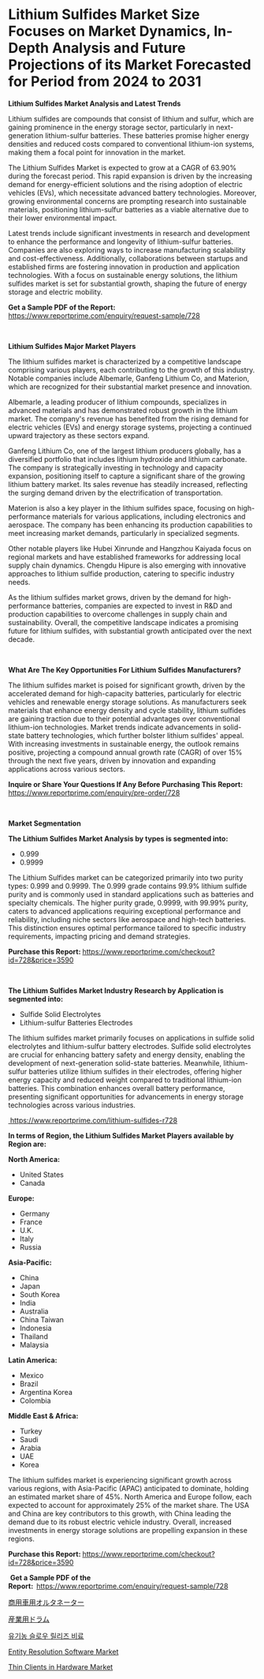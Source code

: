<p><h1>Lithium Sulfides Market Size Focuses on Market Dynamics, In-Depth Analysis and Future Projections of its Market Forecasted for Period from 2024 to 2031</h1></p><p><strong>Lithium Sulfides Market Analysis and Latest Trends</strong></p>
<p><p>Lithium sulfides are compounds that consist of lithium and sulfur, which are gaining prominence in the energy storage sector, particularly in next-generation lithium-sulfur batteries. These batteries promise higher energy densities and reduced costs compared to conventional lithium-ion systems, making them a focal point for innovation in the market.</p><p>The Lithium Sulfides Market is expected to grow at a CAGR of 63.90% during the forecast period. This rapid expansion is driven by the increasing demand for energy-efficient solutions and the rising adoption of electric vehicles (EVs), which necessitate advanced battery technologies. Moreover, growing environmental concerns are prompting research into sustainable materials, positioning lithium-sulfur batteries as a viable alternative due to their lower environmental impact.</p><p>Latest trends include significant investments in research and development to enhance the performance and longevity of lithium-sulfur batteries. Companies are also exploring ways to increase manufacturing scalability and cost-effectiveness. Additionally, collaborations between startups and established firms are fostering innovation in production and application technologies. With a focus on sustainable energy solutions, the lithium sulfides market is set for substantial growth, shaping the future of energy storage and electric mobility.</p></p>
<p><strong>Get a Sample PDF of the Report:&nbsp;</strong> <a href="https://www.reportprime.com/enquiry/request-sample/728">https://www.reportprime.com/enquiry/request-sample/728</a></p>
<p>&nbsp;</p>
<p><strong>Lithium Sulfides Major Market Players</strong></p>
<p><p>The lithium sulfides market is characterized by a competitive landscape comprising various players, each contributing to the growth of this industry. Notable companies include Albemarle, Ganfeng Lithium Co, and Materion, which are recognized for their substantial market presence and innovation.</p><p>Albemarle, a leading producer of lithium compounds, specializes in advanced materials and has demonstrated robust growth in the lithium market. The company's revenue has benefited from the rising demand for electric vehicles (EVs) and energy storage systems, projecting a continued upward trajectory as these sectors expand.</p><p>Ganfeng Lithium Co, one of the largest lithium producers globally, has a diversified portfolio that includes lithium hydroxide and lithium carbonate. The company is strategically investing in technology and capacity expansion, positioning itself to capture a significant share of the growing lithium battery market. Its sales revenue has steadily increased, reflecting the surging demand driven by the electrification of transportation.</p><p>Materion is also a key player in the lithium sulfides space, focusing on high-performance materials for various applications, including electronics and aerospace. The company has been enhancing its production capabilities to meet increasing market demands, particularly in specialized segments.</p><p>Other notable players like Hubei Xinrunde and Hangzhou Kaiyada focus on regional markets and have established frameworks for addressing local supply chain dynamics. Chengdu Hipure is also emerging with innovative approaches to lithium sulfide production, catering to specific industry needs.</p><p>As the lithium sulfides market grows, driven by the demand for high-performance batteries, companies are expected to invest in R&D and production capabilities to overcome challenges in supply chain and sustainability. Overall, the competitive landscape indicates a promising future for lithium sulfides, with substantial growth anticipated over the next decade.</p></p>
<p>&nbsp;</p>
<p><strong>What Are The Key Opportunities For Lithium Sulfides Manufacturers?</strong></p>
<p><p>The lithium sulfides market is poised for significant growth, driven by the accelerated demand for high-capacity batteries, particularly for electric vehicles and renewable energy storage solutions. As manufacturers seek materials that enhance energy density and cycle stability, lithium sulfides are gaining traction due to their potential advantages over conventional lithium-ion technologies. Market trends indicate advancements in solid-state battery technologies, which further bolster lithium sulfides' appeal. With increasing investments in sustainable energy, the outlook remains positive, projecting a compound annual growth rate (CAGR) of over 15% through the next five years, driven by innovation and expanding applications across various sectors.</p></p>
<p><strong>Inquire or Share Your Questions If Any Before Purchasing This Report:</strong> <a href="https://www.reportprime.com/enquiry/pre-order/728">https://www.reportprime.com/enquiry/pre-order/728</a></p>
<p>&nbsp;</p>
<p><strong>Market Segmentation</strong></p>
<p><strong>The Lithium Sulfides Market Analysis by types is segmented into:</strong></p>
<p><ul><li>0.999</li><li>0.9999</li></ul></p>
<p><p>The Lithium Sulfides market can be categorized primarily into two purity types: 0.999 and 0.9999. The 0.999 grade contains 99.9% lithium sulfide purity and is commonly used in standard applications such as batteries and specialty chemicals. The higher purity grade, 0.9999, with 99.99% purity, caters to advanced applications requiring exceptional performance and reliability, including niche sectors like aerospace and high-tech batteries. This distinction ensures optimal performance tailored to specific industry requirements, impacting pricing and demand strategies.</p></p>
<p><strong>Purchase this Report:&nbsp;</strong><a href="https://www.reportprime.com/checkout?id=728&price=3590">https://www.reportprime.com/checkout?id=728&price=3590</a></p>
<p>&nbsp;</p>
<p><strong>The Lithium Sulfides Market Industry Research by Application is segmented into:</strong></p>
<p><ul><li>Sulfide Solid Electrolytes</li><li>Lithium-sulfur Batteries Electrodes</li></ul></p>
<p><p>The lithium sulfides market primarily focuses on applications in sulfide solid electrolytes and lithium-sulfur battery electrodes. Sulfide solid electrolytes are crucial for enhancing battery safety and energy density, enabling the development of next-generation solid-state batteries. Meanwhile, lithium-sulfur batteries utilize lithium sulfides in their electrodes, offering higher energy capacity and reduced weight compared to traditional lithium-ion batteries. This combination enhances overall battery performance, presenting significant opportunities for advancements in energy storage technologies across various industries.</p></p>
<p><a href="https://www.reportprime.com/lithium-sulfides-r728">&nbsp;https://www.reportprime.com/lithium-sulfides-r728</a></p>
<p><strong>In terms of Region, the Lithium Sulfides Market Players available by Region are:</strong></p>
<p>
    <p> <strong> North America: </strong>
        <ul>
            <li>United States</li>
            <li>Canada</li>
        </ul>
        </p> 
    <p> <strong> Europe: </strong>
        <ul>
            <li>Germany</li>
            <li>France</li>
            <li>U.K.</li>
            <li>Italy</li>
            <li>Russia</li>
        </ul>
        </p> 
    <p> <strong> Asia-Pacific: </strong>
        <ul>
            <li>China</li>
            <li>Japan</li>
            <li>South Korea</li>
            <li>India</li>
            <li>Australia</li>
            <li>China Taiwan</li>
            <li>Indonesia</li>
            <li>Thailand</li>
            <li>Malaysia</li>
        </ul>
        </p> 
    <p> <strong> Latin America: </strong>
        <ul>
            <li>Mexico</li>
            <li>Brazil</li>
            <li>Argentina Korea</li>
            <li>Colombia</li>
        </ul>
        </p> 
    <p> <strong> Middle East & Africa: </strong>
        <ul>
            <li>Turkey</li>
            <li>Saudi</li>
            <li>Arabia</li>
            <li>UAE</li>
            <li>Korea</li>
        </ul>
    </p>
    </p>
<p><p>The lithium sulfides market is experiencing significant growth across various regions, with Asia-Pacific (APAC) anticipated to dominate, holding an estimated market share of 45%. North America and Europe follow, each expected to account for approximately 25% of the market share. The USA and China are key contributors to this growth, with China leading the demand due to its robust electric vehicle industry. Overall, increased investments in energy storage solutions are propelling expansion in these regions.</p></p>
<p><strong>Purchase this Report: </strong><a href="https://www.reportprime.com/checkout?id=728&price=3590">https://www.reportprime.com/checkout?id=728&price=3590</a></p>
<p>&nbsp;<strong>Get a Sample PDF of the Report:&nbsp;&nbsp;</strong><a href="https://www.reportprime.com/enquiry/request-sample/728">https://www.reportprime.com/enquiry/request-sample/728</a></p>
<p><strong></strong></p>
<p><p><a href="https://medium.com/@isnamukti10_96948/%E5%95%86%E7%94%A8%E8%BB%8A%E7%94%A8%E7%99%BA%E9%9B%BB%E6%A9%9F%E5%B8%82%E5%A0%B4%E3%81%AE%E6%96%B0%E8%88%88%E3%83%88%E3%83%AC%E3%83%B3%E3%83%89-2024%E5%B9%B4%E3%81%8B%E3%82%892031%E5%B9%B4%E3%81%AE%E3%82%B0%E3%83%AD%E3%83%BC%E3%83%90%E3%83%AB%E5%B1%95%E6%9C%9B%E3%81%A8%E5%B0%86%E6%9D%A5%E3%81%AE%E5%B1%95%E6%9C%9B-303794c7a619">商用車用オルタネーター</a></p><p><a href="https://medium.com/@isnamukti10_96948/%E7%94%A3%E6%A5%AD%E3%83%89%E3%83%A9%E3%83%A0%E5%B8%82%E5%A0%B4%E3%81%AE%E6%9C%AA%E6%9D%A5%E3%81%AE%E6%B4%9E%E5%AF%9F-2024%E5%B9%B4%E3%81%8B%E3%82%892031%E5%B9%B4%E3%81%AE%E3%83%88%E3%83%AC%E3%83%B3%E3%83%89%E3%81%A8%E5%9C%B0%E5%9F%9F%E5%88%86%E6%9E%90-34a7515c2ccc">産業用ドラム</a></p><p><a href="https://medium.com/@juliusgy6neace/2024%EB%85%84%EC%97%90%EC%84%9C-2031%EB%85%84%EA%B9%8C%EC%A7%80%EC%9D%98-%EC%9C%A0%EA%B8%B0%EB%86%8D-%EC%84%9C%EC%84%9C%ED%9E%88-%EB%B0%A9%EC%B6%9C%EB%90%98%EB%8A%94-%EB%B9%84%EB%A3%8C-%EC%8B%9C%EC%9E%A5%EC%97%90-%EB%8C%80%ED%95%9C-%EC%8B%A0%ED%9D%A5-%EC%8B%9C%EC%9E%A5-%EB%8F%99%ED%96%A5-%EB%B0%8F-%EC%A7%80%EC%97%AD-%EB%B6%84%EC%84%9D-%EC%A0%84%EB%A7%9D-b68a3b5d29ce">유기농 슬로우 릴리즈 비료</a></p><p><a href="https://medium.com/@stephanmorissette/global-entity-resolution-software-market-trends-analysis-and-future-growth-prospects-2024-2031-82f533e36ae7">Entity Resolution Software Market</a></p><p><a href="https://www.linkedin.com/pulse/global-thin-clients-hardware-industry-types-applications-market-vzvse?trackingId=jZjiZUrfRZC35WGw7CFh7Q%3D%3D">Thin Clients in Hardware Market</a></p></p>